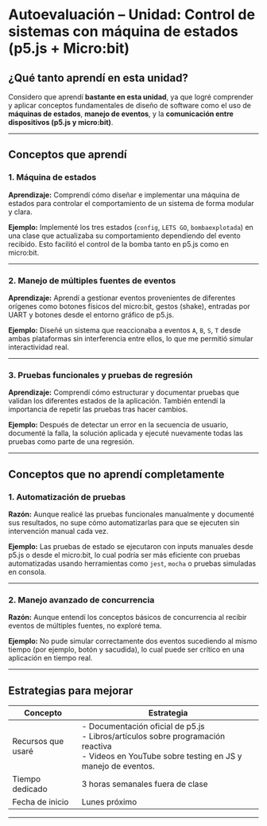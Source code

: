 #  Autoevaluación – Unidad: Control de sistemas con máquina de estados (p5.js + Micro:bit)

##  ¿Qué tanto aprendí en esta unidad?

Considero que aprendí **bastante en esta unidad**, ya que logré comprender y aplicar conceptos fundamentales de diseño de software como el uso de **máquinas de estados**, **manejo de eventos**, y la **comunicación entre dispositivos (p5.js y micro:bit)**.

---

##  Conceptos que aprendí

### 1. **Máquina de estados**
**Aprendizaje:** Comprendí cómo diseñar e implementar una máquina de estados para controlar el comportamiento de un sistema de forma modular y clara.

**Ejemplo:** Implementé los tres estados (`config`, `LETS GO`, `bombaexplotada`) en una clase que actualizaba su comportamiento dependiendo del evento recibido. Esto facilitó el control de la bomba tanto en p5.js como en micro:bit.

---

### 2. **Manejo de múltiples fuentes de eventos**
**Aprendizaje:** Aprendí a gestionar eventos provenientes de diferentes orígenes como botones físicos del micro:bit, gestos (shake), entradas por UART y botones desde el entorno gráfico de p5.js.

**Ejemplo:** Diseñé un sistema que reaccionaba a eventos `A`, `B`, `S`, `T` desde ambas plataformas sin interferencia entre ellos, lo que me permitió simular interactividad real.

---

### 3. **Pruebas funcionales y pruebas de regresión**
**Aprendizaje:** Comprendí cómo estructurar y documentar pruebas que validan los diferentes estados de la aplicación. También entendí la importancia de repetir las pruebas tras hacer cambios.

**Ejemplo:** Después de detectar un error en la secuencia de usuario, documenté la falla, la solución aplicada y ejecuté nuevamente todas las pruebas como parte de una regresión.

---

##  Conceptos que no aprendí completamente

### 1. **Automatización de pruebas**
**Razón:** Aunque realicé las pruebas funcionales manualmente y documenté sus resultados, no supe cómo automatizarlas para que se ejecuten sin intervención manual cada vez.

**Ejemplo:** Las pruebas de estado se ejecutaron con inputs manuales desde p5.js o desde el micro:bit, lo cual podría ser más eficiente con pruebas automatizadas usando herramientas como `jest`, `mocha` o pruebas simuladas en consola.

---

### 2. **Manejo avanzado de concurrencia**
**Razón:** Aunque entendí los conceptos básicos de concurrencia al recibir eventos de múltiples fuentes, no exploré tema.

**Ejemplo:** No pude simular correctamente dos eventos sucediendo al mismo tiempo (por ejemplo, botón y sacudida), lo cual puede ser crítico en una aplicación en tiempo real.

---

##  Estrategias para mejorar

| Concepto                  | Estrategia                                                                 |
|---------------------------|---------------------------------------------------------------------------|
| Recursos que usaré        | - Documentación oficial de p5.js<br>- Libros/artículos sobre programación reactiva<br>- Videos en YouTube sobre testing en JS y manejo de eventos. |
| Tiempo dedicado           | 3 horas semanales fuera de clase                                 |
| Fecha de inicio           | Lunes próximo   |

---

